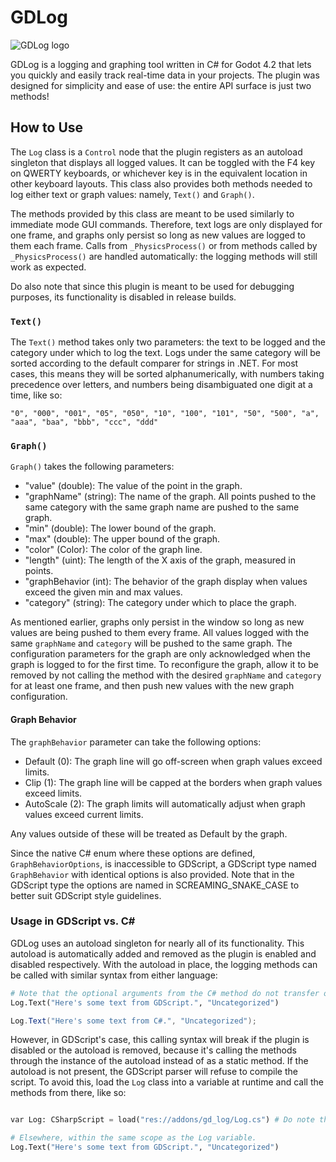# GDLog
![GDLog logo](https://github.com/MagdielM/GDLog/assets/56076033/842731c9-a576-421d-9106-9c1e9483246d)

GDLog is a logging and graphing tool written in C# for Godot 4.2 that lets you quickly and easily track real-time data in your projects. The plugin was designed for simplicity and ease of use: the entire API surface is just two methods!

## How to Use

The `Log` class is a `Control` node that the plugin registers as an autoload singleton that displays all logged values. It can be toggled with the <c>F4</c> key on QWERTY keyboards, or whichever key is in the equivalent location in other keyboard layouts. This class also provides both methods needed to log either text or graph values: namely, `Text()` and `Graph()`.

The methods provided by this class are meant to be used similarly to immediate mode GUI commands. Therefore, text logs are only displayed for one frame, and graphs only persist so long as new values are logged to them each frame. Calls from `_PhysicsProcess()` or from methods called by `_PhysicsProcess()` are handled automatically: the logging methods will still work as expected.

Do also note that since this plugin is meant to be used for debugging purposes, its functionality is disabled in release builds.

### `Text()`

The `Text()` method takes only two parameters: the text to be logged and the category under which to log the text. Logs under the same category will be sorted according to the default comparer for strings in .NET. For most cases, this means they will be sorted alphanumerically, with numbers taking precedence over letters, and numbers being  disambiguated one digit at a time, like so:

```"0", "000", "001", "05", "050", "10", "100", "101", "50", "500", "a", "aaa", "baa", "bbb", "ccc", "ddd"```

### `Graph()`

`Graph()` takes the following parameters:

- "value" (double): The value of the point in the graph.
- "graphName" (string): The name of the graph. All points pushed to the same category with the same graph name are pushed to the same graph.
- "min" (double): The lower bound of the graph.
- "max" (double): The upper bound of the graph.
- "color" (Color): The color of the graph line.
- "length" (uint): The length of the X axis of the graph, measured in points.
- "graphBehavior (int): The behavior of the graph display when values exceed the given min and max values.
- "category" (string): The category under which to place the graph.

As mentioned earlier, graphs only persist in the window so long as new values are being pushed to them every frame. All values logged with the same `graphName` and `category` will be pushed to the same graph. The configuration parameters for the graph are only acknowledged when the graph is logged to for the first time. To reconfigure the graph, allow it to be removed by not calling the method with the desired `graphName` and `category` for at least one frame, and then push new values with the new graph configuration.

#### Graph Behavior

The `graphBehavior` parameter can take the following options:

- Default (0): The graph line will go off-screen when graph values exceed limits.
- Clip (1): The graph line will be capped at the borders when graph values exceed limits.
- AutoScale (2): The graph limits will automatically adjust when graph values exceed current limits.

Any values outside of these will be treated as Default by the graph.

Since the native C# enum where these options are defined, `GraphBehaviorOptions`, is inaccessible to GDScript, a GDScript type named `GraphBehavior` with identical options is also provided. Note that in the GDScript type the options are named in SCREAMING_SNAKE_CASE to better suit GDScript style guidelines.

### Usage in GDScript vs. C#

GDLog uses an autoload singleton for nearly all of its functionality. This autoload is automatically added and removed as the plugin is enabled and disabled respectively. With the autoload in place, the logging methods can be called with similar syntax from either language:

```python
# Note that the optional arguments from the C# method do not transfer over to GDScript: they are all mandatory.
Log.Text("Here's some text from GDScript.", "Uncategorized")
```
```cs
Log.Text("Here's some text from C#.", "Uncategorized");
```

However, in GDScript's case, this calling syntax will break if the plugin is disabled or the autoload is removed, because it's calling the methods through the instance of the autoload instead of as a static method. If the autoload is not present, the GDScript parser will refuse to compile the script. To avoid this, load the `Log` class into a variable at runtime and call the methods from there, like so:

```python

var Log: CSharpScript = load("res://addons/gd_log/Log.cs") # Do note that this cannot be done in a fully type-safe manner at present.

# Elsewhere, within the same scope as the Log variable.
Log.Text("Here's some text from GDScript.", "Uncategorized")
```

